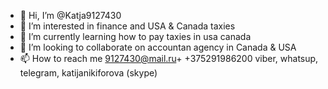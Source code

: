 - 👋 Hi, I’m @Katja9127430
- 👀 I’m interested in finance and USA & Canada taxies
- 🌱 I’m currently learning how to pay taxies in usa canada 
- 💞️ I’m looking to collaborate on accountan agency in Canada & USA
- 📫 How to reach me 9127430@mail.ru+ +375291986200 viber, whatsup, telegram, katijanikiforova (skype)

<!---
Katja9127430/Katja9127430 is a ✨ special ✨ repository because its `README.md` (this file) appears on your GitHub profile.
You can click the Preview link to take a look at your changes.
--->
